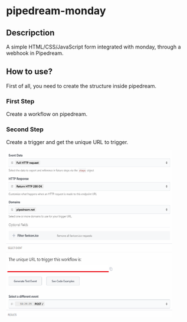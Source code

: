 # pipedream-monday

<div class="markdown-body entry-content container-lg p-3" itemprop="text">
	<h2 class="f4 my-3">
		Descripction
	</h2>
	<p>
		A simple HTML/CSS/JavaScript form integrated with monday, through a webhook in Pipedream.
	</p>
	<h2 class="f4 my-3">
		How to use?
	</h2>
	<p>
		First of all, you need to create the structure inside pipedream.
  </p>
  <h3>
    First Step
  </h3>
  <p>
    Create a workflow on pipedream.
  </p>
  <h3>
    Second Step
  </h3>
  <p>
    Create a trigger and get the unique URL to trigger.
  </p>
  <p class="text-center" align="center">
		<img alt="trigger" src="/img/trigger.png" width="450px" height="450px" style="float:left"/>
	</p>
	
</div>

